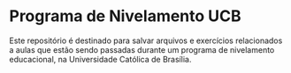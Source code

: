 # Programa de Nivelamento UCB 

Este repositório é destinado para salvar arquivos e exercícios relacionados a aulas que estão sendo passadas durante um programa de nivelamento educacional, na Universidade Católica de Brasília.
